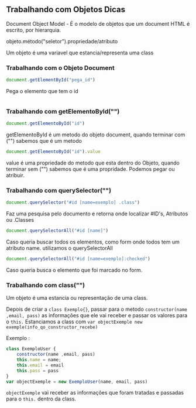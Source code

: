 ## Trabalhando com Objetos Dicas

Document Object Model - É o modelo de objetos que um document HTML é escrito, por hierarquia.

objeto.método("seletor").propriedade/atributo

Um objeto é uma variavel que estancia/representa uma class

### Trabalhando com o Objeto Document

~~~Javascript
document.getElementById("pega_id")
~~~
Pega o elemento que tem o id
~~~Javascript
~~~

### Trabalhando com getElementoById("")
~~~Javascript
document.getElementoById("id")
~~~
getElementoById é um metodo do objeto document, quando terminar com ("") sabemos que é um metodo

~~~Javascript
document.getElementoById("id").value
~~~
value é uma propriedade do metodo que esta dentro do Objeto, quando terminar sem ("") sabemos que é uma propridade.
Podemos pegar ou atribuir.



### Trabalhando com querySelector("")

~~~Javascript
document.querySelector("#id [name=exemplo] .class")
~~~

Faz uma pesquisa pelo documento e retorna onde localizar #ID's, Atributos ou .Classes

~~~Javascript
document.querySelectorAll("#id [name]")
~~~
Caso queria buscar todos os elementos, como form onde todos tem um atributo name. utilizamos o querySelectorAll
~~~Javascript
document.querySelectorAll("#id [name=exemplo]:checked")
~~~

Caso queria busca o elemento que foi marcado no form.

### Trabalhando com class("")
Um objeto é uma estancia ou representação de uma class.

Depois de criar a `class Exemplo{}`, passar para o metodo `constructor(name ,email, pass)` as informações que ele vai receber e passar os valores para o `this.`
Estanciamos a class com `var objectExemple new exemple(info_qo_constructor_recebe)`

Exemplo :
~~~Javascript
class ExemploUser {
    constructor(name ,email, pass)
    this.name = name;
    this.email = email
    this.pass = pass
}
var objectExemple = new ExemploUser(name, email, pass)
~~~

`objectExemple` vai receber as informações que foram tratadas e passadas para o `this.` dentro da class.